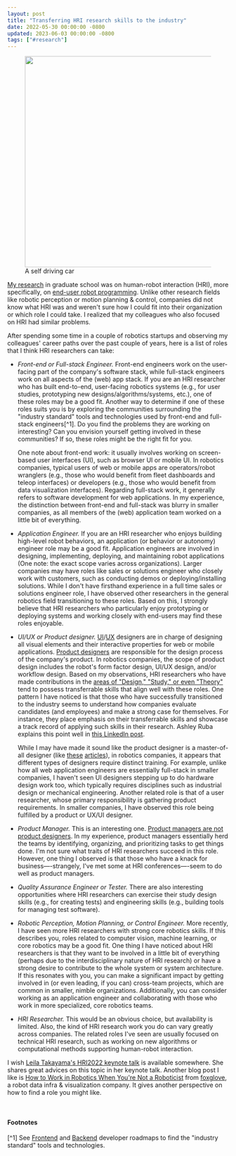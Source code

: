 ```yaml
---
layout: post
title: "Transferring HRI research skills to the industry"
date: 2022-05-30 00:00:00 -0800
updated: 2023-06-03 00:00:00 -0800
tags: ["#research"]
---
```


<figure>
  <img src="https://upload.wikimedia.org/wikipedia/commons/c/cf/Waymo_self-driving_car_front_view.gk.jpg" width="480px">
  <figcaption>A self driving car</figcaption>
</figure>

<!-- ## Part 1 -->

[My research](/research) in graduate school was on human-robot interaction (HRI), more specifically, on [end-user robot programming](https://youtu.be/pTml6yEIjcw).
Unlike other research fields like robotic perception or motion planning & control, companies did not know what HRI was and weren't sure how I could fit into their organization or which role I could take.
I realized that my colleagues who also focused on HRI had similar problems.

After spending some time in a couple of robotics startups and observing my colleagues' career paths over the past couple of years, here is a list of roles that I think HRI researchers can take:

- _Front-end or Full-stack Engineer._
    Front-end engineers work on the user-facing part of the company's software stack, while full-stack engineers work on all aspects of the (web) app stack.
    If you are an HRI researcher who has built end-to-end, user-facing robotics systems (e.g., for user studies, prototyping new designs/algorithms/systems, etc.), one of these roles may be a good fit.
    Another way to determine if one of these roles suits you is by exploring the communities surrounding the "industry standard" tools and technologies used by front-end and full-stack engineers[^1].
    Do you find the problems they are working on interesting? Can you envision yourself getting involved in these communities? If so, these roles might be the right fit for you.

    One note about front-end work: it usually involves working on screen-based user interfaces (UI), such as browser UI or mobile UI.
    In robotics companies, typical users of web or mobile apps are operators/robot wranglers (e.g., those who would benefit from fleet dashboards and teleop interfaces) or developers (e.g., those who would benefit from data visualization interfaces).
    Regarding full-stack work, it generally refers to software development for web applications.
    In my experience, the distinction between front-end and full-stack was blurry in smaller companies, as all members of the (web) application team worked on a little bit of everything.

- _Application Engineer._
    If you are an HRI researcher who enjoys building high-level robot behaviors, an application (or behavior or autonomy) engineer role may be a good fit.
    Application engineers are involved in designing, implementing, deploying, and maintaining robot applications (One note: the exact scope varies across organizations).
    Larger companies may have roles like sales or solutions engineer who closely work with customers, such as conducting demos or deploying/installing solutions.
    While I don't have firsthand experience in a full time sales or solutions engineer role, I have observed other researchers in the general robotics field transitioning to these roles.
    Based on this, I strongly believe that HRI researchers who particularly enjoy prototyping or deploying systems and working closely with end-users may find these roles enjoyable.

- _UI/UX or Product designer._
    [UI](https://careerfoundry.com/en/blog/ui-design/what-does-a-ui-designer-actually-do/)/[UX](https://careerfoundry.com/en/blog/ux-design/what-does-a-ux-designer-actually-do/) designers are in charge of designing all visual elements and their interactive properties for web or mobile applications.
    [Product designers](https://www.productplan.com/glossary/product-designer/) are responsible for the design process of the company's product.
    In robotics companies, the scope of product design includes the robot's form factor design, UI/UX design, and/or workflow design.
    Based on my observations, HRI researchers who have made contributions in the [areas of "Design," "Study," or even "Theory"](https://humanrobotinteraction.org/2023/full-papers/#themes) tend to possess transferrable skills that align well with these roles.
    One pattern I have noticed is that those who have successfully transitioned to the industry seems to understand how companies evaluate candidates (and employees) and make a strong case for themselves.
    For instance, they place emphasis on their transferrable skills and showcase a track record of applying such skills in their research. Ashley Ruba explains this point well in [this LinkedIn post](https://www.linkedin.com/posts/ashleyruba-phd_careers-academia-resumes-activity-7016818268183175169-FI0N).

    While I may have made it sound like the product designer is a master-of-all designer (like [these](https://newschoolarch.edu/blog/what-does-a-product-designer-do/) [articles](https://nulab.com/learn/design-and-ux/what-does-a-product-designer-do-and-how-is-it-different-from-ux-design/)), in robotics companies, it appears that different types of designers require distinct training.
    For example, unlike how all web application engineers are essentially full-stack in smaller companies, I haven't seen UI designers stepping up to do hardware design work too, which typically requires disciplines such as industrial design or mechanical engineering.
    Another related role is that of a user researcher, whose primary responsibility is gathering product requirements.
    In smaller companies, I have observed this role being fulfilled by a product or UX/UI designer.

- _Product Manager._
    This is an interesting one.
    [Product managers are not product designers](https://uxdesign.cc/product-designer-vs-product-manager-whats-the-difference-anyway-1309c6a01ee9).
    In my experience, product managers essentially herd the teams by identifying, organizing, and prioritizing tasks to get things done.
    I'm not sure what traits of HRI researchers succeed in this role.
    However, one thing I observed is that those who have a knack for business—-strangely, I've met some at HRI conferences—-seem to do well as product managers.

- _Quality Assurance Engineer or Tester._
    There are also interesting opportunities where HRI researchers can exercise their study design skills (e.g., for creating tests) and engineering skills (e.g., building tools for managing test software).

- _Robotic Perception, Motion Planning, or Control Engineer._
    More recently, I have seen more HRI researchers with strong core robotics skills.
    If this describes you, roles related to computer vision, machine learning, or core robotics may be a good fit.
    One thing I have noticed about HRI researchers is that they want to be involved in a little bit of everything (perhaps due to the interdisciplinary nature of HRI research) or have a strong desire to contribute to the whole system or system architecture.
    If this resonates with you, you can make a significant impact by getting involved in (or even leading, if you can) cross-team projects, which are common in smaller, nimble organizations.
    Additionally, you can consider working as an application engineer and collaborating with those who work in more specialized, core robotics teams. 

- _HRI Researcher._
    This would be an obvious choice, but availability is limited.
    Also, the kind of HRI research work you do can vary greatly across companies.
    The related roles I've seen are usually focused on technical HRI research, such as working on new algorithms or computational methods supporting human-robot interaction.

I wish [Leila Takayama's HRI2022 keynote talk](https://dl.acm.org/doi/10.5555/3523760.3523762) is available somewhere.
She shares great advices on this topic in her keynote talk.
Another blog post I like is [How to Work in Robotics When You're Not a Roboticist](https://foxglove.dev/blog/how-to-work-in-robotics-when-youre-not-a-roboticist) from [foxglove](https://foxglove.dev/), a robot data infra & visualization company.
It gives another perspective on how to find a role you might like.


<!-- ## Part 2 -->


<br>

#### Footnotes

[^1] See [Frontend](https://roadmap.sh/frontend) and [Backend](https://roadmap.sh/backend) developer roadmaps to find the "industry standard" tools and technologies.
